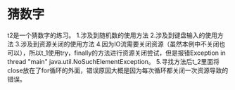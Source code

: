 
# 猜数字
t2是一个猜数字的练习。
1.涉及到随机数的使用方法
2.涉及到键盘输入的使用方法
3.涉及到资源关闭的使用方法
4.因为IO流需要关闭资源（虽然本例中不关闭也可以），所以t_1使用try，finally的方法进行资源关闭尝试，但是报错Exception in thread "main" java.util.NoSuchElementException。
5.寻找方法后t_2里面将close放在了for循环的外面，错误原因大概是因为每次循环都关闭一次资源导致的错误。
